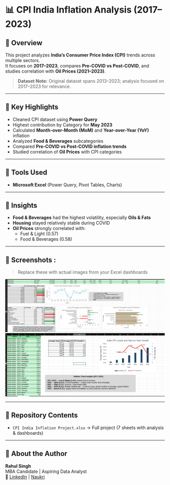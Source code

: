 # 📊 CPI India Inflation Analysis (2017–2023)

## 🔹 Overview  
This project analyzes **India’s Consumer Price Index (CPI)** trends across multiple sectors.  
It focuses on **2017–2023**, compares **Pre-COVID vs Post-COVID**, and studies correlation with **Oil Prices (2021–2023)**.  

> **Dataset Note:** Original dataset spans 2013–2023; analysis focused on 2017–2023 for relevance.  

---

## 🔹 Key Highlights  
- Cleaned CPI dataset using **Power Query** 
- Highest contribution by Category for **May 2023** 
- Calculated **Month-over-Month (MoM)** and **Year-over-Year (YoY)** inflation  
- Analyzed **Food & Beverages** subcategories  
- Compared **Pre-COVID vs Post-COVID inflation trends**  
- Studied correlation of **Oil Prices** with CPI categories  

---

## 🔹 Tools Used  
- **Microsoft Excel** (Power Query, Pivot Tables, Charts)  

---

## 🔹 Insights  
- **Food & Beverages** had the highest volatility, especially **Oils & Fats**  
- **Housing** stayed relatively stable during COVID  
- **Oil Prices** strongly correlated with:  
  - Fuel & Light (0.57)  
  - Food & Beverages (0.58)  

---

## 🔹 Screenshots :
> Replace these with actual images from your Excel dashboards  

![Dashboard Example 1](dashboard1.png)  
![Dashboard Example 2](dashboard2.png)  

---

## 🔹 Repository Contents  
- `CPI India Inflation Project.xlsx` → Full project (7 sheets with analysis & dashboards)  

---

## 👤 About the Author  
**Rahul Singh**  
MBA Candidate | Aspiring Data Analyst  
📌 [LinkedIn](https://www.linkedin.com/in/rahul-singh-184951257/) | [Naukri](https://www.naukri.com/mnjuser/profile?id=&altresid)
